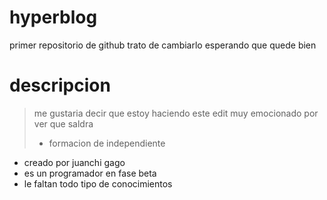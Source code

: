 # hyperblog
primer repositorio de github
trato de cambiarlo esperando que quede bien
# descripcion
>me gustaria decir que estoy haciendo este edit muy
emocionado por ver que saldra
> - formacion de independiente

* creado por juanchi gago
* es un programador en fase beta
* le faltan todo tipo de conocimientos
